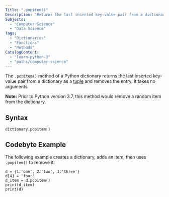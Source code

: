 ```yaml
---
Title: ".popitem()"
Description: "Returns the last inserted key-value pair from a dictionary as a tuple, and removes the entry."
Subjects:
  - "Computer Science"
  - "Data Science"
Tags:
  - "Dictionaries"
  - "Functions"
  - "Methods"
CatalogContent:
  - "learn-python-3"
  - "paths/computer-science"
---
```


The `.popitem()` method of a Python dictionary returns the last inserted key-value pair from a dictionary as a [tuple](https://www.codecademy.com/resources/docs/python/tuples) and removes the entry. It takes no arguments.

**Note:** Prior to Python version 3.7, this method would remove a random item from the dictionary.

## Syntax

```pseudo
dictionary.popitem()
```

## Codebyte Example

The following example creates a dictionary, adds an item, then uses `.popitem()` to remove it:

```codebyte/python
d = {1:'one', 2:'two', 3:'three'}
d[4] = 'four'
d_item = d.popitem()
print(d_item)
print(d)
```
